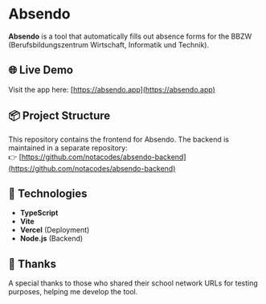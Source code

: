 # Absendo

**Absendo** is a tool that automatically fills out absence forms for the BBZW (Berufsbildungszentrum Wirtschaft, Informatik und Technik).

## 🌐 Live Demo

Visit the app here: [https://absendo.app](https://absendo.app)

## 📦 Project Structure

This repository contains the frontend for Absendo. The backend is maintained in a separate repository:  
👉 [https://github.com/notacodes/absendo-backend](https://github.com/notacodes/absendo-backend)

## 🚀 Technologies

- **TypeScript**
- **Vite**
- **Vercel** (Deployment)
- **Node.js** (Backend)
  
## 🙏 Thanks

A special thanks to those who shared their school network URLs for testing purposes, helping me develop the tool.

